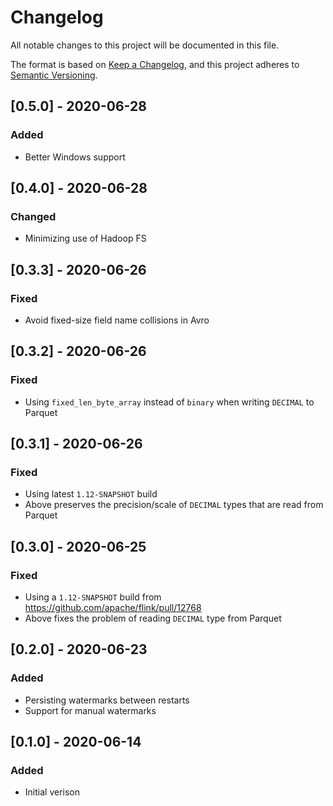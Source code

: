 # Changelog
All notable changes to this project will be documented in this file.

The format is based on [Keep a Changelog](https://keepachangelog.com/en/1.0.0/),
and this project adheres to [Semantic Versioning](https://semver.org/spec/v2.0.0.html).

## [0.5.0] - 2020-06-28
### Added
- Better Windows support

## [0.4.0] - 2020-06-28
### Changed
- Minimizing use of Hadoop FS

## [0.3.3] - 2020-06-26
### Fixed
- Avoid fixed-size field name collisions in Avro

## [0.3.2] - 2020-06-26
### Fixed
- Using `fixed_len_byte_array` instead of `binary` when writing `DECIMAL` to Parquet

## [0.3.1] - 2020-06-26
### Fixed
- Using latest `1.12-SNAPSHOT` build
- Above preserves the precision/scale of `DECIMAL` types that are read from Parquet

## [0.3.0] - 2020-06-25
### Fixed
- Using a `1.12-SNAPSHOT` build from https://github.com/apache/flink/pull/12768
- Above fixes the problem of reading `DECIMAL` type from Parquet

## [0.2.0] - 2020-06-23
### Added
- Persisting watermarks between restarts
- Support for manual watermarks

## [0.1.0] - 2020-06-14
### Added
- Initial verison
